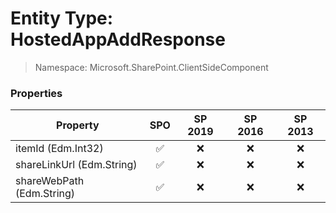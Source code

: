 # Entity Type: HostedAppAddResponse

> Namespace: Microsoft.SharePoint.ClientSideComponent

### Properties

Property | SPO | SP 2019 | SP 2016 | SP 2013
----------|:---:|:-------:|:-------:|:-------:
itemId (Edm.Int32) | ✅ | ❌ | ❌ | ❌
shareLinkUrl (Edm.String) | ✅ | ❌ | ❌ | ❌
shareWebPath (Edm.String) | ✅ | ❌ | ❌ | ❌